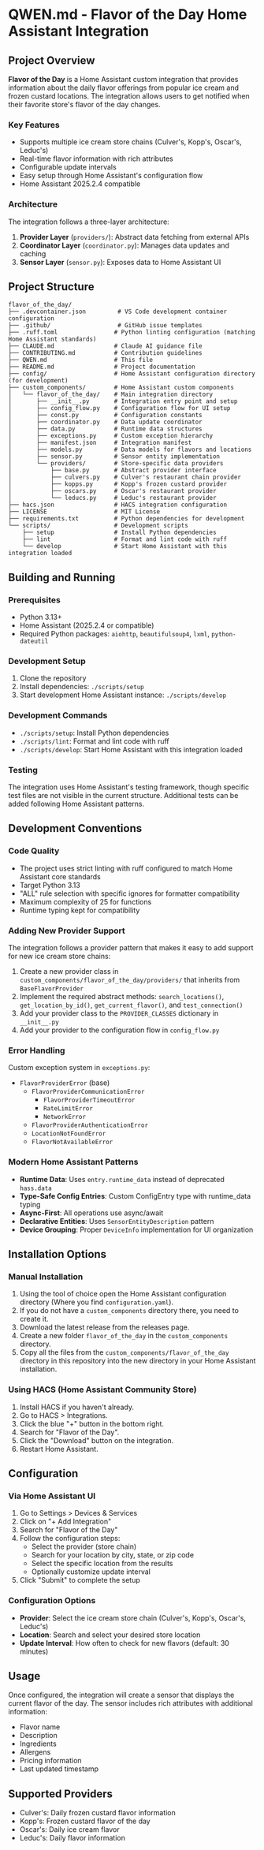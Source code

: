 # QWEN.md - Flavor of the Day Home Assistant Integration

## Project Overview

**Flavor of the Day** is a Home Assistant custom integration that provides information about the daily flavor offerings from popular ice cream and frozen custard locations. The integration allows users to get notified when their favorite store's flavor of the day changes.

### Key Features
- Supports multiple ice cream store chains (Culver's, Kopp's, Oscar's, Leduc's)
- Real-time flavor information with rich attributes
- Configurable update intervals
- Easy setup through Home Assistant's configuration flow
- Home Assistant 2025.2.4 compatible

### Architecture
The integration follows a three-layer architecture:
1. **Provider Layer** (`providers/`): Abstract data fetching from external APIs
2. **Coordinator Layer** (`coordinator.py`): Manages data updates and caching
3. **Sensor Layer** (`sensor.py`): Exposes data to Home Assistant UI

## Project Structure

```
flavor_of_the_day/
├── .devcontainer.json         # VS Code development container configuration
├── .github/                   # GitHub issue templates
├── .ruff.toml                # Python linting configuration (matching Home Assistant standards)
├── CLAUDE.md                 # Claude AI guidance file
├── CONTRIBUTING.md           # Contribution guidelines
├── QWEN.md                   # This file
├── README.md                 # Project documentation
├── config/                   # Home Assistant configuration directory (for development)
├── custom_components/        # Home Assistant custom components
│   └── flavor_of_the_day/    # Main integration directory
│       ├── __init__.py       # Integration entry point and setup
│       ├── config_flow.py    # Configuration flow for UI setup
│       ├── const.py          # Configuration constants
│       ├── coordinator.py    # Data update coordinator
│       ├── data.py           # Runtime data structures
│       ├── exceptions.py     # Custom exception hierarchy
│       ├── manifest.json     # Integration manifest
│       ├── models.py         # Data models for flavors and locations
│       ├── sensor.py         # Sensor entity implementation
│       └── providers/        # Store-specific data providers
│           ├── base.py       # Abstract provider interface
│           ├── culvers.py    # Culver's restaurant chain provider
│           ├── kopps.py      # Kopp's frozen custard provider
│           ├── oscars.py     # Oscar's restaurant provider
│           └── leducs.py     # Leduc's restaurant provider
├── hacs.json                 # HACS integration configuration
├── LICENSE                   # MIT License
├── requirements.txt          # Python dependencies for development
└── scripts/                  # Development scripts
    ├── setup                 # Install Python dependencies
    ├── lint                  # Format and lint code with ruff
    └── develop               # Start Home Assistant with this integration loaded
```

## Building and Running

### Prerequisites
- Python 3.13+
- Home Assistant (2025.2.4 or compatible)
- Required Python packages: `aiohttp`, `beautifulsoup4`, `lxml`, `python-dateutil`

### Development Setup
1. Clone the repository
2. Install dependencies: `./scripts/setup`
3. Start development Home Assistant instance: `./scripts/develop`

### Development Commands
- `./scripts/setup`: Install Python dependencies
- `./scripts/lint`: Format and lint code with ruff
- `./scripts/develop`: Start Home Assistant with this integration loaded

### Testing
The integration uses Home Assistant's testing framework, though specific test files are not visible in the current structure. Additional tests can be added following Home Assistant patterns.

## Development Conventions

### Code Quality
- The project uses strict linting with ruff configured to match Home Assistant core standards
- Target Python 3.13
- "ALL" rule selection with specific ignores for formatter compatibility
- Maximum complexity of 25 for functions
- Runtime typing kept for compatibility

### Adding New Provider Support
The integration follows a provider pattern that makes it easy to add support for new ice cream store chains:
1. Create a new provider class in `custom_components/flavor_of_the_day/providers/` that inherits from `BaseFlavorProvider`
2. Implement the required abstract methods: `search_locations()`, `get_location_by_id()`, `get_current_flavor()`, and `test_connection()`
3. Add your provider class to the `PROVIDER_CLASSES` dictionary in `__init__.py`
4. Add your provider to the configuration flow in `config_flow.py`

### Error Handling
Custom exception system in `exceptions.py`:
- `FlavorProviderError` (base)
  - `FlavorProviderCommunicationError`
    - `FlavorProviderTimeoutError`
    - `RateLimitError`
    - `NetworkError`
  - `FlavorProviderAuthenticationError`
  - `LocationNotFoundError`
  - `FlavorNotAvailableError`

### Modern Home Assistant Patterns
- **Runtime Data**: Uses `entry.runtime_data` instead of deprecated `hass.data`
- **Type-Safe Config Entries**: Custom ConfigEntry type with runtime_data typing
- **Async-First**: All operations use async/await
- **Declarative Entities**: Uses `SensorEntityDescription` pattern
- **Device Grouping**: Proper `DeviceInfo` implementation for UI organization

## Installation Options

### Manual Installation
1. Using the tool of choice open the Home Assistant configuration directory (Where you find `configuration.yaml`).
2. If you do not have a `custom_components` directory there, you need to create it.
3. Download the latest release from the releases page.
4. Create a new folder `flavor_of_the_day` in the `custom_components` directory.
5. Copy all the files from the `custom_components/flavor_of_the_day` directory in this repository into the new directory in your Home Assistant installation.

### Using HACS (Home Assistant Community Store)
1. Install HACS if you haven't already.
2. Go to HACS > Integrations.
3. Click the blue "+" button in the bottom right.
4. Search for "Flavor of the Day".
5. Click the "Download" button on the integration.
6. Restart Home Assistant.

## Configuration

### Via Home Assistant UI
1. Go to Settings > Devices & Services
2. Click on "+ Add Integration"
3. Search for "Flavor of the Day"
4. Follow the configuration steps:
   - Select the provider (store chain)
   - Search for your location by city, state, or zip code
   - Select the specific location from the results
   - Optionally customize update interval
5. Click "Submit" to complete the setup

### Configuration Options
- **Provider**: Select the ice cream store chain (Culver's, Kopp's, Oscar's, Leduc's)
- **Location**: Search and select your desired store location
- **Update Interval**: How often to check for new flavors (default: 30 minutes)

## Usage

Once configured, the integration will create a sensor that displays the current flavor of the day. The sensor includes rich attributes with additional information:
- Flavor name
- Description
- Ingredients
- Allergens
- Pricing information
- Last updated timestamp

## Supported Providers
- Culver's: Daily frozen custard flavor information
- Kopp's: Frozen custard flavor of the day
- Oscar's: Daily ice cream flavor
- Leduc's: Daily flavor information